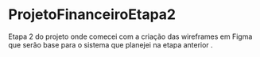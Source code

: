 # ProjetoFinanceiroEtapa2
 Etapa 2 do projeto onde comecei com a criação das wireframes em Figma que serão base para o sistema que planejei na etapa anterior .
